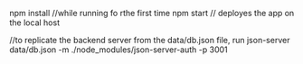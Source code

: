 npm install //while running fo rthe first time
npm start // deployes the app on the local host

//to replicate the backend server from the data/db.json file, run
json-server data/db.json -m ./node_modules/json-server-auth -p 3001